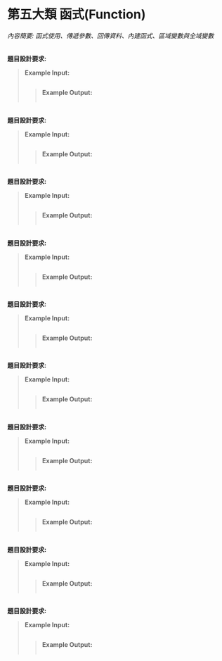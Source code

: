 # 第五大類 函式(Function)
###### 內容簡要: 函式使用、傳遞參數、回傳資料、內建函式、區域變數與全域變數

## 
**題目設計要求:**  

> **Example Input:**  
> ```py
> 
> ```
>> **Example Output:**
>> ```
>> 
>> ```

## 
**題目設計要求:**  

> **Example Input:**  
> ```py
> 
> ```
>> **Example Output:**
>> ```
>> 
>> ```

## 
**題目設計要求:**  

> **Example Input:**  
> ```py
> 
> ```
>> **Example Output:**
>> ```
>> 
>> ```

## 
**題目設計要求:**  

> **Example Input:**  
> ```py
> 
> ```
>> **Example Output:**
>> ```
>> 
>> ```

## 
**題目設計要求:**  

> **Example Input:**  
> ```py
> 
> ```
>> **Example Output:**
>> ```
>> 
>> ```

## 
**題目設計要求:**  

> **Example Input:**  
> ```py
> 
> ```
>> **Example Output:**
>> ```
>> 
>> ```

## 
**題目設計要求:**  

> **Example Input:**  
> ```py
> 
> ```
>> **Example Output:**
>> ```
>> 
>> ```

## 
**題目設計要求:**  

> **Example Input:**  
> ```py
> 
> ```
>> **Example Output:**
>> ```
>> 
>> ```

## 
**題目設計要求:**  

> **Example Input:**  
> ```py
> 
> ```
>> **Example Output:**
>> ```
>> 
>> ```

## 
**題目設計要求:**  

> **Example Input:**  
> ```py
> 
> ```
>> **Example Output:**
>> ```
>> 
>> ```
